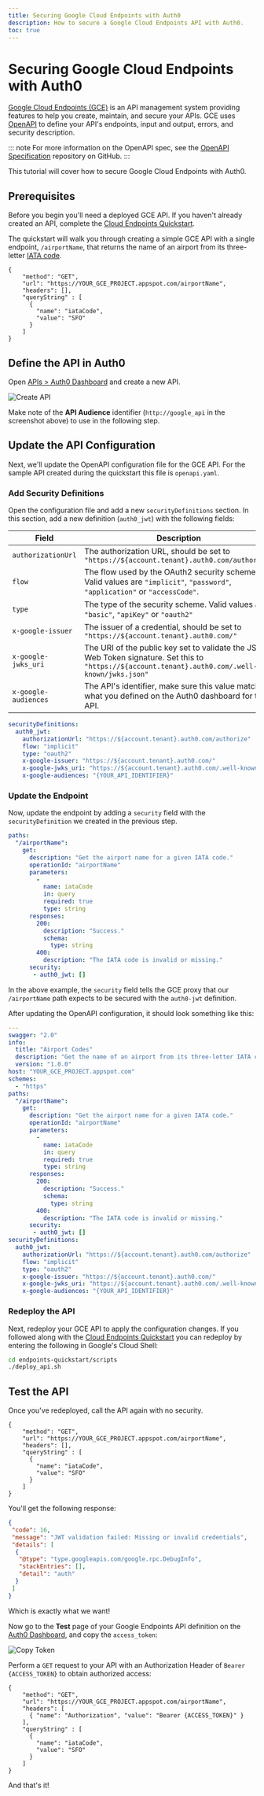 ```yaml
---
title: Securing Google Cloud Endpoints with Auth0
description: How to secure a Google Cloud Endpoints API with Auth0.
toc: true
---
```


# Securing Google Cloud Endpoints with Auth0

[Google Cloud Endpoints (GCE)](https://cloud.google.com/endpoints/) is an API management system providing features to help you create, maintain, and secure your APIs. GCE uses [OpenAPI](https://www.openapis.org/) to define your API's endpoints, input and output, errors, and security description.

::: note
For more information on the OpenAPI spec, see the [OpenAPI Specification](https://github.com/OAI/OpenAPI-Specification) repository on GitHub.
:::

This tutorial will cover how to secure Google Cloud Endpoints with Auth0.

## Prerequisites

Before you begin you'll need a deployed GCE API. If you haven't already created an API, complete the [Cloud Endpoints Quickstart](https://cloud.google.com/endpoints/docs/quickstart-endpoints).

The quickstart will walk you through creating a simple GCE API with a single endpoint, `/airportName`, that returns the name of an airport from its three-letter [IATA code](https://en.wikipedia.org/wiki/IATA_airport_code).

```har
{
    "method": "GET",
    "url": "https://YOUR_GCE_PROJECT.appspot.com/airportName",
    "headers": [],
    "queryString" : [
      {
        "name": "iataCode",
        "value": "SFO"
      }
    ]
}
```

## Define the API in Auth0

Open [APIs > Auth0 Dashboard](${manage_url}/#/apis) and create a new API.

![Create API](/media/articles/tutorials/gce-create-api.png)

Make note of the **API Audience** identifier (`http://google_api` in the screenshot above) to use in the following step.

## Update the API Configuration

Next, we'll update the OpenAPI configuration file for the GCE API. For the sample API created during the quickstart this file is `openapi.yaml`.

### Add Security Definitions

Open the configuration file and add a new `securityDefinitions` section. In this section, add a new definition (`auth0_jwt`) with the following fields:

Field | Description
------|------------
`authorizationUrl` | The authorization URL, should be set to `"https://${account.tenant}.auth0.com/authorize"`
`flow` | The flow used by the OAuth2 security scheme. Valid values are `"implicit"`, `"password"`, `"application"` or `"accessCode"`.
`type` | The type of the security scheme. Valid values are `"basic"`, `"apiKey"` or `"oauth2"`
`x-google-issuer` | The issuer of a credential, should be set to `"https://${account.tenant}.auth0.com/"`
`x-google-jwks_uri` | The URI of the public key set to validate the JSON Web Token signature. Set this to `"https://${account.tenant}.auth0.com/.well-known/jwks.json"`
`x-google-audiences` | The API's identifier, make sure this value matches what you defined on the Auth0 dashboard for the API.


```yaml
securityDefinitions:
  auth0_jwt:
    authorizationUrl: "https://${account.tenant}.auth0.com/authorize"
    flow: "implicit"
    type: "oauth2"
    x-google-issuer: "https://${account.tenant}.auth0.com/"
    x-google-jwks_uri: "https://${account.tenant}.auth0.com/.well-known/jwks.json"
    x-google-audiences: "{YOUR_API_IDENTIFIER}"
```

### Update the Endpoint

Now, update the endpoint by adding a `security` field with the `securityDefinition` we created in the previous step.

```yaml
paths:
  "/airportName":
    get:
      description: "Get the airport name for a given IATA code."
      operationId: "airportName"
      parameters:
        -
          name: iataCode
          in: query
          required: true
          type: string
      responses:
        200:
          description: "Success."
          schema:
            type: string
        400:
          description: "The IATA code is invalid or missing."
      security:
       - auth0_jwt: []
```

In the above example, the `security` field tells the GCE proxy that our `/airportName` path expects to be secured with the `auth0-jwt` definition.

After updating the OpenAPI configuration, it should look something like this:

```yaml
---
swagger: "2.0"
info:
  title: "Airport Codes"
  description: "Get the name of an airport from its three-letter IATA code."
  version: "1.0.0"
host: "YOUR_GCE_PROJECT.appspot.com"
schemes:
  - "https"
paths:
  "/airportName":
    get:
      description: "Get the airport name for a given IATA code."
      operationId: "airportName"
      parameters:
        -
          name: iataCode
          in: query
          required: true
          type: string
      responses:
        200:
          description: "Success."
          schema:
            type: string
        400:
          description: "The IATA code is invalid or missing."
      security:
       - auth0_jwt: []
securityDefinitions:
  auth0_jwt:
    authorizationUrl: "https://${account.tenant}.auth0.com/authorize"
    flow: "implicit"
    type: "oauth2"
    x-google-issuer: "https://${account.tenant}.auth0.com/"
    x-google-jwks_uri: "https://${account.tenant}.auth0.com/.well-known/jwks.json"
    x-google-audiences: "{YOUR_API_IDENTIFIER}"
```

### Redeploy the API

Next, redeploy your GCE API to apply the configuration changes. If you followed along with the [Cloud Endpoints Quickstart](https://cloud.google.com/endpoints/docs/quickstart-endpoints) you can redeploy by entering the following in Google's Cloud Shell:

```bash
cd endpoints-quickstart/scripts
./deploy_api.sh
```

## Test the API

Once you've redeployed, call the API again with no security.

```har
{
    "method": "GET",
    "url": "https://YOUR_GCE_PROJECT.appspot.com/airportName",
    "headers": [],
    "queryString" : [
      {
        "name": "iataCode",
        "value": "SFO"
      }
    ]
}
```

You'll get the following response:

```json
{
 "code": 16,
 "message": "JWT validation failed: Missing or invalid credentials",
 "details": [
  {
   "@type": "type.googleapis.com/google.rpc.DebugInfo",
   "stackEntries": [],
   "detail": "auth"
  }
 ]
}
```

Which is exactly what we want!

Now go to the **Test** page of your Google Endpoints API definition on the [Auth0 Dashboard](${manage_url}/#/apis), and copy the `access_token`:

![Copy Token](/media/articles/tutorials/gce-copy-token.png)

Perform a `GET` request to your API with an Authorization Header of `Bearer {ACCESS_TOKEN}` to obtain authorized access:

```har
{
    "method": "GET",
    "url": "https://YOUR_GCE_PROJECT.appspot.com/airportName",
    "headers": [
      { "name": "Authorization", "value": "Bearer {ACCESS_TOKEN}" }
    ],
    "queryString" : [
      {
        "name": "iataCode",
        "value": "SFO"
      }
    ]
}
```

And that's it!